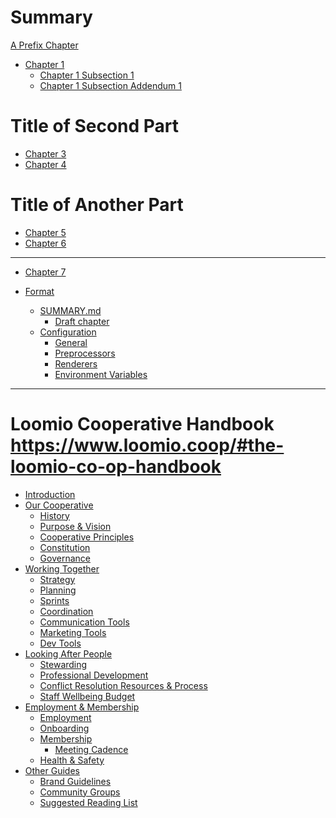 # Summary

[A Prefix Chapter]()

- [Chapter 1](./chapter_1.md)
  - [Chapter 1 Subsection 1]()
  - [Chapter 1 Subsection Addendum 1]()

# Title of Second Part

- [Chapter 3]()
- [Chapter 4]()

# Title of Another Part

- [Chapter 5]()
- [Chapter 6]()

---

- [Chapter 7]()

- [Format]()
  - [SUMMARY.md]()
    - [Draft chapter]()
  - [Configuration]()
    - [General]()
    - [Preprocessors]()
    - [Renderers]()
    - [Environment Variables]()

---

# Loomio Cooperative Handbook https://www.loomio.coop/#the-loomio-co-op-handbook

- [Introduction](./introduction.md)
- [Our Cooperative]()
  - [History]()
  - [Purpose & Vision](./purpose_vision.md)
  - [Cooperative Principles](./principles.md)
  - [Constitution]()
  - [Governance]()
- [Working Together]()
  - [Strategy]()
  - [Planning]()
  - [Sprints]()
  - [Coordination]()
  - [Communication Tools]()
  - [Marketing Tools]()
  - [Dev Tools]()
- [Looking After People]()
  - [Stewarding]()
  - [Professional Development]()
  - [Conflict Resolution Resources & Process]()
  - [Staff Wellbeing Budget]()
- [Employment & Membership]()
  - [Employment]()
  - [Onboarding]()
  - [Membership](./membership.md)
    - [Meeting Cadence](./meeting_cadence.md)
  - [Health & Safety]()
- [Other Guides]()
  - [Brand Guidelines]()
  - [Community Groups]()
  - [Suggested Reading List](./bookclub.md)
